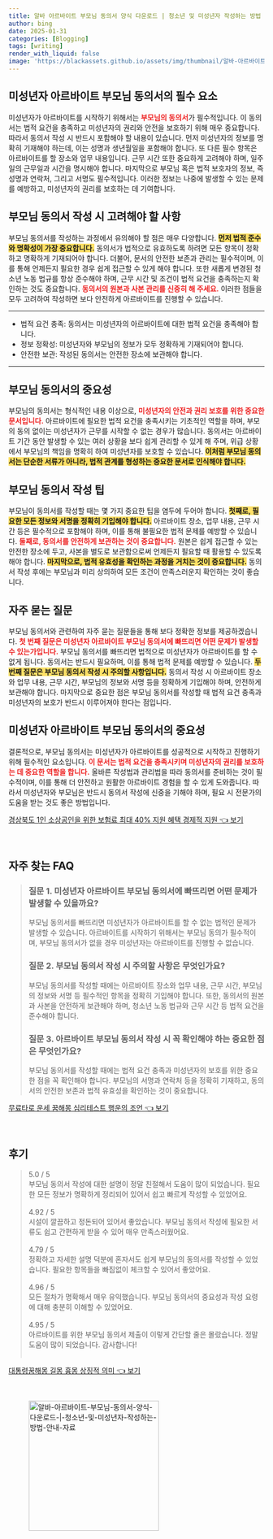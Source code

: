 ```yaml
---
title: 알바 아르바이트 부모님 동의서 양식 다운로드 | 청소년 및 미성년자 작성하는 방법 안내 자료
author: bing
date: 2025-01-31
categories: [Blogging]
tags: [writing]
render_with_liquid: false
image: 'https://blackassets.github.io/assets/img/thumbnail/알바-아르바이트-부모님-동의서-양식-다운로드-|-청소년-및-미성년자-작성하는-방법-안내-자료.webp'
---
```



<h2 id='미성년자_아르바이트_부모님_동의서의_필수_요소'>미성년자 아르바이트 부모님 동의서의 필수 요소</h2>

<p>미성년자가 아르바이트를 시작하기 위해서는 <b><span style="color: #ee2323;">부모님의 동의서</span></b>가 필수적입니다. 이 동의서는 법적 요건을 충족하고 미성년자의 권리와 안전을 보호하기 위해 매우 중요합니다. 따라서 동의서 작성 시 반드시 포함해야 할 내용이 있습니다. 먼저 미성년자의 정보를 명확히 기재해야 하는데, 이는 성명과 생년월일을 포함해야 합니다. 또 다른 필수 항목은 아르바이트를 할 장소와 업무 내용입니다. 근무 시간 또한 중요하게 고려해야 하며, 일주일의 근무일과 시간을 명시해야 합니다. 마지막으로 부모님 혹은 법적 보호자의 정보, 즉 성명과 연락처, 그리고 서명도 필수적입니다. 이러한 정보는 나중에 발생할 수 있는 문제를 예방하고, 미성년자의 권리를 보호하는 데 기여합니다.</p>

<h2 id='부모님_동의서_작성시_고려해야_할_사항'>부모님 동의서 작성 시 고려해야 할 사항</h2>

<p>부모님 동의서를 작성하는 과정에서 유의해야 할 점은 매우 다양합니다. <b><span style="background-color: #ffe066;">먼저 법적 준수와 명확성이 가장 중요합니다.</span></b> 동의서가 법적으로 유효하도록 하려면 모든 항목이 정확하고 명확하게 기재되어야 합니다. 더불어, 문서의 안전한 보존과 관리는 필수적이며, 이를 통해 언제든지 필요한 경우 쉽게 접근할 수 있게 해야 합니다. 또한 새롭게 변경된 청소년 노동 법규를 항상 준수해야 하며, 근무 시간 및 조건이 법적 요건을 충족하는지 확인하는 것도 중요합니다. <b><span style="color: #ee2323;">동의서의 원본과 사본 관리를 신중히 해 주세요.</span></b> 이러한 점들을 모두 고려하여 작성하면 보다 안전하게 아르바이트를 진행할 수 있습니다.</p>

<hr />

<ul>
    <li>법적 요건 충족: 동의서는 미성년자의 아르바이트에 대한 법적 요건을 충족해야 합니다.</li>
    <li>정보 정확성: 미성년자와 부모님의 정보가 모두 정확하게 기재되어야 합니다.</li>
    <li>안전한 보관: 작성된 동의서는 안전한 장소에 보관해야 합니다.</li>
</ul>

<hr />

<h2 id='부모님_동의서의_중요성'>부모님 동의서의 중요성</h2>

<p>부모님의 동의서는 형식적인 내용 이상으로, <b><span style="color: #ee2323;">미성년자의 안전과 권리 보호를 위한 중요한 문서입니다.</span></b> 아르바이트에 필요한 법적 요건을 충족시키는 기초적인 역할을 하며, 부모의 동의 없이는 미성년자가 근무를 시작할 수 없는 경우가 많습니다. 동의서는 아르바이트 기간 동안 발생할 수 있는 여러 상황을 보다 쉽게 관리할 수 있게 해 주며, 위급 상황에서 부모님의 책임을 명확히 하여 미성년자를 보호할 수 있습니다. <b><span style="background-color: #ffe066;">이처럼 부모님 동의서는 단순한 서류가 아니라, 법적 관계를 형성하는 중요한 문서로 인식해야 합니다.</span></b></p>

<h2 id='작성_팁'>부모님 동의서 작성 팁</h2>

<p>부모님이 동의서를 작성할 때는 몇 가지 중요한 팁을 염두에 두어야 합니다. <b><span style="background-color: #ffe066;">첫째로, 필요한 모든 정보와 서명을 정확히 기입해야 합니다.</span></b> 아르바이트 장소, 업무 내용, 근무 시간 등은 필수적으로 포함해야 하며, 이를 통해 불필요한 법적 문제를 예방할 수 있습니다. <b><span style="color: #ee2323;">둘째로, 동의서를 안전하게 보관하는 것이 중요합니다.</span></b> 원본은 쉽게 접근할 수 있는 안전한 장소에 두고, 사본을 별도로 보관함으로써 언제든지 필요할 때 활용할 수 있도록 해야 합니다. <b><span style="background-color: #ffe066;">마지막으로, 법적 유효성을 확인하는 과정을 거치는 것이 중요합니다.</span></b> 동의서 작성 후에는 부모님과 미리 상의하여 모든 조건이 만족스러운지 확인하는 것이 좋습니다.</p>

<h2 id='자주_묻는_질문'>자주 묻는 질문</h2>

<p>부모님 동의서와 관련하여 자주 묻는 질문들을 통해 보다 정확한 정보를 제공하겠습니다. <b><span style="color: #ee2323;">첫 번째 질문은 미성년자 아르바이트 부모님 동의서에 빠뜨리면 어떤 문제가 발생할 수 있는가입니다.</span></b> 부모님 동의서를 빠뜨리면 법적으로 미성년자가 아르바이트를 할 수 없게 됩니다. 동의서는 반드시 필요하며, 이를 통해 법적 문제를 예방할 수 있습니다. <b><span style="background-color: #ffe066;">두 번째 질문은 부모님 동의서 작성 시 주의할 사항입니다.</span></b> 동의서 작성 시 아르바이트 장소와 업무 내용, 근무 시간, 부모님의 정보와 서명 등을 정확하게 기입해야 하며, 안전하게 보관해야 합니다. 마지막으로 중요한 점은 부모님 동의서를 작성할 때 법적 요건 충족과 미성년자의 보호가 반드시 이루어져야 한다는 점입니다.</p>

<h2 id='결론'>미성년자 아르바이트 부모님 동의서의 중요성</h2>

<p>결론적으로, 부모님 동의서는 미성년자가 아르바이트를 성공적으로 시작하고 진행하기 위해 필수적인 요소입니다. <b><span style="color: #ee2323;">이 문서는 법적 요건을 충족시키며 미성년자의 권리를 보호하는 데 중요한 역할을 합니다.</span></b> 올바른 작성법과 관리법을 따라 동의서를 준비하는 것이 필수적이며, 이를 통해 더 안전하고 원활한 아르바이트 경험을 할 수 있게 도와줍니다. 따라서 미성년자와 부모님은 반드시 동의서 작성에 신중을 기해야 하며, 필요 시 전문가의 도움을 받는 것도 좋은 방법입니다.</p>


<p><a class="click-button" title="경상북도 1인 소상공인을 위한 보험료 최대 40% 지원 혜택 경제적 지원" href="https://blackassets.github.io/posts/%EA%B2%BD%EC%83%81%EB%B6%81%EB%8F%84-1%EC%9D%B8-%EC%86%8C%EC%83%81%EA%B3%B5%EC%9D%B8%EC%9D%84-%EC%9C%84%ED%95%9C-%EB%B3%B4%ED%97%98%EB%A3%8C-%EC%B5%9C%EB%8C%80-40-%EC%A7%80%EC%9B%90-%ED%98%9C%ED%83%9D-%EA%B2%BD%EC%A0%9C%EC%A0%81-%EC%A7%80%EC%9B%90/" rel="dofollow">경상북도 1인 소상공인을 위한 보험료 최대 40% 지원 혜택 경제적 지원 👈 보기</a></p><br>
<h2 id='자주_찾는_FAQ'>자주 찾는 FAQ</h2>
<div itemscope="" itemtype="https://schema.org/FAQPage"> 
<blockquote> 
<div itemscope="" itemprop="mainEntity" itemtype="https://schema.org/Question"> 
<h3 itemprop="name">질문 1. 미성년자 아르바이트 부모님 동의서에 빠뜨리면 어떤 문제가 발생할 수 있을까요?</h3> 
<div itemscope="" itemprop="acceptedAnswer" itemtype="https://schema.org/Answer"> 
<span itemprop="text"> 
<p>부모님 동의서를 빠뜨리면 미성년자가 아르바이트를 할 수 없는 법적인 문제가 발생할 수 있습니다. 아르바이트를 시작하기 위해서는 부모님 동의가 필수적이며, 부모님 동의서가 없을 경우 미성년자는 아르바이트를 진행할 수 없습니다.</p> 
</span> 
</div> 
</div> 

<div itemscope="" itemprop="mainEntity" itemtype="https://schema.org/Question"> 
<h3 itemprop="name">질문 2. 부모님 동의서 작성 시 주의할 사항은 무엇인가요?</h3> 
<div itemscope="" itemprop="acceptedAnswer" itemtype="https://schema.org/Answer"> 
<span itemprop="text"> 
<p>부모님 동의서를 작성할 때에는 아르바이트 장소와 업무 내용, 근무 시간, 부모님의 정보와 서명 등 필수적인 항목을 정확히 기입해야 합니다. 또한, 동의서의 원본과 사본을 안전하게 보관해야 하며, 청소년 노동 법규와 근무 시간 등 법적 요건을 준수해야 합니다.</p> 
</span> 
</div> 
</div> 

<div itemscope="" itemprop="mainEntity" itemtype="https://schema.org/Question"> 
<h3 itemprop="name">질문 3. 아르바이트 부모님 동의서 작성 시 꼭 확인해야 하는 중요한 점은 무엇인가요?</h3> 
<div itemscope="" itemprop="acceptedAnswer" itemtype="https://schema.org/Answer"> 
<span itemprop="text"> 
<p>부모님 동의서를 작성할 때에는 법적 요건 충족과 미성년자의 보호를 위한 중요한 점을 꼭 확인해야 합니다. 부모님의 서명과 연락처 등을 정확히 기재하고, 동의서의 안전한 보존과 법적 유효성을 확인하는 것이 중요합니다.</p> 
</span> 
</div> 
</div> 
</blockquote> 
</div>
<p><a class="click-button" title="무료타로 운세 꿈해몽 심리테스트 행운의 조언" href="https://blackassets.github.io/posts/%EB%AC%B4%EB%A3%8C%ED%83%80%EB%A1%9C-%EC%9A%B4%EC%84%B8-%EA%BF%88%ED%95%B4%EB%AA%BD-%EC%8B%AC%EB%A6%AC%ED%85%8C%EC%8A%A4%ED%8A%B8-%ED%96%89%EC%9A%B4%EC%9D%98-%EC%A1%B0%EC%96%B8/" rel="dofollow">무료타로 운세 꿈해몽 심리테스트 행운의 조언 👈 보기</a></p><br>
<h2 id='후기'>후기</h2>
<div itemscope itemtype="https://schema.org/Product">
  <blockquote>
  <div itemprop="review" itemscope itemtype="https://schema.org/Review">
      <div itemprop="reviewRating" itemscope itemtype="https://schema.org/Rating"> <span itemprop="ratingValue">5.0</span> / <span itemprop="bestRating">5</span> </div>
      <span itemprop="reviewBody">부모님 동의서 작성에 대한 설명이 정말 친절해서 도움이 많이 되었습니다. 필요한 모든 정보가 명확하게 정리되어 있어서 쉽고 빠르게 작성할 수 있었어요.</span>
  </div>
  <br>
  <div itemprop="review" itemscope itemtype="https://schema.org/Review">
      <div itemprop="reviewRating" itemscope itemtype="https://schema.org/Rating"> <span itemprop="ratingValue">4.92</span> / <span itemprop="bestRating">5</span> </div>
      <span itemprop="reviewBody">시설이 깔끔하고 정돈되어 있어서 좋았습니다. 부모님 동의서 작성에 필요한 서류도 쉽고 간편하게 받을 수 있어 매우 만족스러웠어요.</span>
  </div>
  <br>
  <div itemprop="review" itemscope itemtype="https://schema.org/Review">
      <div itemprop="reviewRating" itemscope itemtype="https://schema.org/Rating"> <span itemprop="ratingValue">4.79</span> / <span itemprop="bestRating">5</span> </div>
      <span itemprop="reviewBody">정확하고 자세한 설명 덕분에 혼자서도 쉽게 부모님의 동의서를 작성할 수 있었습니다. 필요한 항목들을 빠짐없이 체크할 수 있어서 좋았어요.</span>
  </div>
  <br>
  <div itemprop="review" itemscope itemtype="https://schema.org/Review">
      <div itemprop="reviewRating" itemscope itemtype="https://schema.org/Rating"> <span itemprop="ratingValue">4.96</span> / <span itemprop="bestRating">5</span> </div>
      <span itemprop="reviewBody">모든 절차가 명확해서 매우 유익했습니다. 부모님 동의서의 중요성과 작성 요령에 대해 충분히 이해할 수 있었어요.</span>
  </div>
  <br>
  <div itemprop="review" itemscope itemtype="https://schema.org/Review">
      <div itemprop="reviewRating" itemscope itemtype="https://schema.org/Rating"> <span itemprop="ratingValue">4.95</span> / <span itemprop="bestRating">5</span> </div>
      <span itemprop="reviewBody">아르바이트를 위한 부모님 동의서 제출이 이렇게 간단할 줄은 몰랐습니다. 정말 도움이 많이 되었습니다. 감사합니다!</span>
  </div>
  <br>
  </blockquote>
</div>
<p><a class="click-button" title="대통령꿈해몽 길몽 흉몽 상징적 의미" href="https://blackassets.github.io/posts/%EB%8C%80%ED%86%B5%EB%A0%B9%EA%BF%88%ED%95%B4%EB%AA%BD-%EA%B8%B8%EB%AA%BD-%ED%9D%89%EB%AA%BD-%EC%83%81%EC%A7%95%EC%A0%81-%EC%9D%98%EB%AF%B8/" rel="dofollow">대통령꿈해몽 길몽 흉몽 상징적 의미 👈 보기</a></p><br>
<figure class="image"><img src="https://blackassets.github.io/assets/img/thumbnail/알바-아르바이트-부모님-동의서-양식-다운로드-|-청소년-및-미성년자-작성하는-방법-안내-자료.webp" alt="알바-아르바이트-부모님-동의서-양식-다운로드-|-청소년-및-미성년자-작성하는-방법-안내-자료" width="256" height="256"></figure>